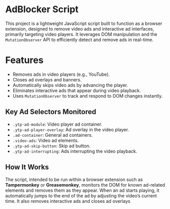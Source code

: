 #  AdBlocker Script

This project is a lightweight JavaScript script built to function as a browser extension, designed to remove video ads and interactive ad interfaces, primarily targeting video players. It leverages DOM manipulation and the `MutationObserver` API to efficiently detect and remove ads in real-time.

# Features

-   Removes ads in video players (e.g., YouTube).
-   Closes ad overlays and banners.
-   Automatically skips video ads by advancing the player.
-   Eliminates interactive ads that appear during video playback.
-   Uses `MutationObserver` to track and respond to DOM changes instantly.

## Key Ad Selectors Monitored

-   `.ytp-ad-module`: Video player ad container.
-   `.ytp-ad-player-overlay`: Ad overlay in the video player.
-   `.ad-container`: General ad containers.
-   `.video-ads`: Video ad elements.
-   `.ytp-ad-skip-button`: Skip ad button.
-   `.ytp-ad-interrupting`: Ads interrupting the video playback.

## How It Works

The script, intended to be run within a browser extension such as **Tampermonkey** or **Greasemonkey**, monitors the DOM for known ad-related elements and removes them as they appear. When an ad starts playing, it automatically jumps to the end of the ad by adjusting the video’s current time. It also removes interactive ads and closes ad overlays

